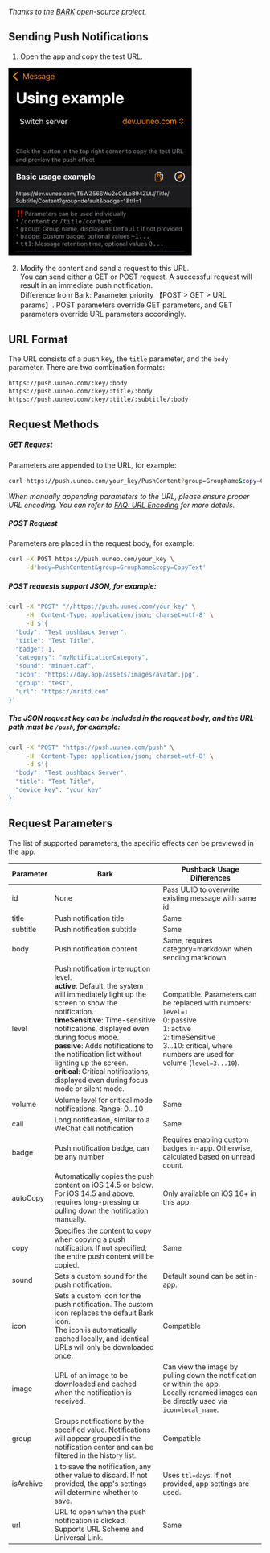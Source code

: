 *Thanks to the [BARK](https://github.com/Finb/Bark) open-source project.*

## Sending Push Notifications
1. Open the app and copy the test URL.

<img src="../_media/example.jpeg" width=365 />

2. Modify the content and send a request to this URL.<br>
You can send either a GET or POST request. A successful request will result in an immediate push notification.<br>
Difference from Bark: Parameter priority 【POST > GET > URL params】. POST parameters override GET parameters, and GET parameters override URL parameters accordingly.

## URL Format
The URL consists of a push key, the `title` parameter, and the `body` parameter. There are two combination formats:

```
https://push.uuneo.com/:key/:body 
https://push.uuneo.com/:key/:title/:body 
https://push.uuneo.com/:key/:title/:subtitle/:body

```

## Request Methods
##### GET Request
Parameters are appended to the URL, for example:
```sh
curl https://push.uuneo.com/your_key/PushContent?group=GroupName&copy=CopyText
```
*When manually appending parameters to the URL, please ensure proper URL encoding. You can refer to [FAQ: URL Encoding](/faq?id=%e6%8e%a8%e9%80%81%e7%89%b9%e6%ae%8a%e5%ad%97%e7%ac%a6%e5%af%bc%e8%87%b4%e6%8e%a8%e9%80%81%e5%a4%b1%e8%b4%a5%ef%bc%8c%e6%af%94%e5%a6%82-%e6%8e%a8%e9%80%81%e5%86%85%e5%ae%b9%e5%8c%85%e5%90%ab%e9%93%be%e6%8e%a5%ef%bc%8c%e6%88%96%e6%8e%a8%e9%80%81%e5%bc%82%e5%b8%b8-%e6%af%94%e5%a6%82-%e5%8f%98%e6%88%90%e7%a9%ba%e6%a0%bc) for more details.*


##### POST Request
Parameters are placed in the request body, for example:
```sh
curl -X POST https://push.uuneo.com/your_key \
     -d'body=PushContent&group=GroupName&copy=CopyText'
```
##### POST requests support JSON, for example:
```sh
curl -X "POST" "//https://push.uuneo.com/your_key" \
     -H 'Content-Type: application/json; charset=utf-8' \
     -d $'{
  "body": "Test pushback Server",
  "title": "Test Title",
  "badge": 1,
  "category": "myNotificationCategory",
  "sound": "minuet.caf",
  "icon": "https://day.app/assets/images/avatar.jpg",
  "group": "test",
  "url": "https://mritd.com"
}'
```

##### The JSON request key can be included in the request body, and the URL path must be `/push`, for example:
```sh
curl -X "POST" "https://push.uuneo.com/push" \
     -H 'Content-Type: application/json; charset=utf-8' \
     -d $'{
  "body": "Test pushback Server",
  "title": "Test Title",
  "device_key": "your_key"
}'
```

## Request Parameters
The list of supported parameters, the specific effects can be previewed in the app.

| Parameter | Bark | Pushback Usage Differences |
| --------- | ---- | -------------------------- |
| id | None | Pass UUID to overwrite existing message with same id |
| title | Push notification title | Same |
| subtitle | Push notification subtitle | Same |
| body | Push notification content | Same, requires category=markdown when sending markdown |
| level | Push notification interruption level.<br>**active**: Default, the system will immediately light up the screen to show the notification.<br>**timeSensitive**: Time-sensitive notifications, displayed even during focus mode.<br>**passive**: Adds notifications to the notification list without lighting up the screen.<br>**critical**: Critical notifications, displayed even during focus mode or silent mode. | Compatible. Parameters can be replaced with numbers: `level=1`<br>0: passive<br>1: active<br>2: timeSensitive<br>3...10: critical, where numbers are used for volume (`level=3...10`). |
| volume | Volume level for critical mode notifications. Range: 0...10 | Same |
| call | Long notification, similar to a WeChat call notification | Same |
| badge | Push notification badge, can be any number | Requires enabling custom badges in-app. Otherwise, calculated based on unread count. |
| autoCopy | Automatically copies the push content on iOS 14.5 or below. For iOS 14.5 and above, requires long-pressing or pulling down the notification manually. | Only available on iOS 16+ in this app. |
| copy | Specifies the content to copy when copying a push notification. If not specified, the entire push content will be copied. | Same |
| sound | Sets a custom sound for the push notification. | Default sound can be set in-app. |
| icon | Sets a custom icon for the push notification. The custom icon replaces the default Bark icon.<br>The icon is automatically cached locally, and identical URLs will only be downloaded once. | Compatible |
| image | URL of an image to be downloaded and cached when the notification is received. | Can view the image by pulling down the notification or within the app.<br>Locally renamed images can be directly used via `icon=local_name`. |
| group | Groups notifications by the specified value. Notifications will appear grouped in the notification center and can be filtered in the history list. | Compatible |
| isArchive | `1` to save the notification, any other value to discard. If not provided, the app's settings will determine whether to save. | Uses `ttl=days`. If not provided, app settings are used. |
| url | URL to open when the push notification is clicked. Supports URL Scheme and Universal Link. | Same |
